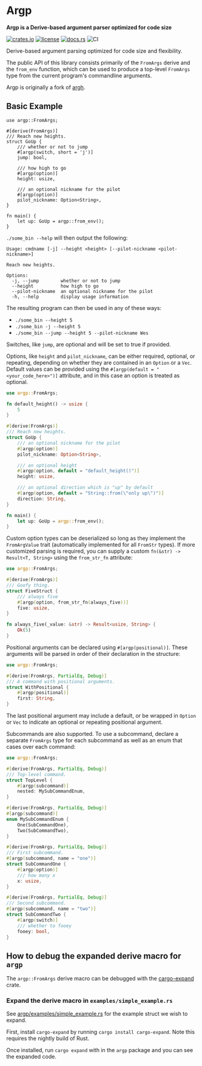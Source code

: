 # Argp
**Argp is a Derive-based argument parser optimized for code size**

[![crates.io](https://img.shields.io/crates/v/argp.svg)](https://crates.io/crates/argp)
[![license](https://img.shields.io/badge/license-BSD3.0-blue.svg)](https://github.com/jirutka/argp/LICENSE)
[![docs.rs](https://docs.rs/argp/badge.svg)](https://docs.rs/crate/argp/)
![CI](https://github.com/jirutka/argp/workflows/CI/badge.svg)

Derive-based argument parsing optimized for code size and flexibility.

The public API of this library consists primarily of the `FromArgs`
derive and the `from_env` function, which can be used to produce
a top-level `FromArgs` type from the current program's commandline
arguments.

Argp is originally a fork of [argh](https://github.com/google/argh/).

## Basic Example

```rust,no_run
use argp::FromArgs;

#[derive(FromArgs)]
/// Reach new heights.
struct GoUp {
    /// whether or not to jump
    #[argp(switch, short = 'j')]
    jump: bool,

    /// how high to go
    #[argp(option)]
    height: usize,

    /// an optional nickname for the pilot
    #[argp(option)]
    pilot_nickname: Option<String>,
}

fn main() {
    let up: GoUp = argp::from_env();
}
```

`./some_bin --help` will then output the following:

```
Usage: cmdname [-j] --height <height> [--pilot-nickname <pilot-nickname>]

Reach new heights.

Options:
  -j, --jump        whether or not to jump
  --height          how high to go
  --pilot-nickname  an optional nickname for the pilot
  -h, --help        display usage information
```

The resulting program can then be used in any of these ways:
- `./some_bin --height 5`
- `./some_bin -j --height 5`
- `./some_bin --jump --height 5 --pilot-nickname Wes`

Switches, like `jump`, are optional and will be set to true if provided.

Options, like `height` and `pilot_nickname`, can be either required,
optional, or repeating, depending on whether they are contained in an
`Option` or a `Vec`. Default values can be provided using the
`#[argp(default = "<your_code_here>")]` attribute, and in this case an
option is treated as optional.

```rust
use argp::FromArgs;

fn default_height() -> usize {
    5
}

#[derive(FromArgs)]
/// Reach new heights.
struct GoUp {
    /// an optional nickname for the pilot
    #[argp(option)]
    pilot_nickname: Option<String>,

    /// an optional height
    #[argp(option, default = "default_height()")]
    height: usize,

    /// an optional direction which is "up" by default
    #[argp(option, default = "String::from(\"only up\")")]
    direction: String,
}

fn main() {
    let up: GoUp = argp::from_env();
}
```

Custom option types can be deserialized so long as they implement the
`FromArgValue` trait (automatically implemented for all `FromStr` types).
If more customized parsing is required, you can supply a custom
`fn(&str) -> Result<T, String>` using the `from_str_fn` attribute:

```rust
use argp::FromArgs;

#[derive(FromArgs)]
/// Goofy thing.
struct FiveStruct {
    /// always five
    #[argp(option, from_str_fn(always_five))]
    five: usize,
}

fn always_five(_value: &str) -> Result<usize, String> {
    Ok(5)
}
```

Positional arguments can be declared using `#[argp(positional)]`.
These arguments will be parsed in order of their declaration in
the structure:

```rust
use argp::FromArgs;

#[derive(FromArgs, PartialEq, Debug)]
/// A command with positional arguments.
struct WithPositional {
    #[argp(positional)]
    first: String,
}
```

The last positional argument may include a default, or be wrapped in
`Option` or `Vec` to indicate an optional or repeating positional argument.

Subcommands are also supported. To use a subcommand, declare a separate
`FromArgs` type for each subcommand as well as an enum that cases
over each command:

```rust
use argp::FromArgs;

#[derive(FromArgs, PartialEq, Debug)]
/// Top-level command.
struct TopLevel {
    #[argp(subcommand)]
    nested: MySubCommandEnum,
}

#[derive(FromArgs, PartialEq, Debug)]
#[argp(subcommand)]
enum MySubCommandEnum {
    One(SubCommandOne),
    Two(SubCommandTwo),
}

#[derive(FromArgs, PartialEq, Debug)]
/// First subcommand.
#[argp(subcommand, name = "one")]
struct SubCommandOne {
    #[argp(option)]
    /// how many x
    x: usize,
}

#[derive(FromArgs, PartialEq, Debug)]
/// Second subcommand.
#[argp(subcommand, name = "two")]
struct SubCommandTwo {
    #[argp(switch)]
    /// whether to fooey
    fooey: bool,
}
```

## How to debug the expanded derive macro for `argp`

The `argp::FromArgs` derive macro can be debugged with the [cargo-expand](https://crates.io/crates/cargo-expand) crate.

### Expand the derive macro in `examples/simple_example.rs`

See [argp/examples/simple_example.rs](./argp/examples/simple_example.rs) for the example struct we wish to expand.

First, install `cargo-expand` by running `cargo install cargo-expand`. Note this requires the nightly build of Rust.

Once installed, run `cargo expand` with in the `argp` package and you can see the expanded code.
